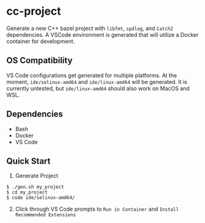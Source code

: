 # cc-project

Generate a new C++ bazel project with `libfmt`, `spdlog`, and `Catch2` dependencies. A VSCode environment is generated that will utilize a Docker container for development.

## OS Compatibility

VS Code configurations get generated for multiple platforms. At the moment, `ide/selinux-amd64` and `ide/linux-amd64` will be generated. It is currently untested, but `ide/linux-amd64` should also work on MacOS and WSL.

## Dependencies

* Bash
* Docker
* VS Code

## Quick Start

1. Generate Project
```
$ ./gen.sh my_project
$ cd my_project
$ code ide/selinux-amd64/
```
2. Click through VS Code prompts to `Run in Container` and `Install Recommended Extensions`

